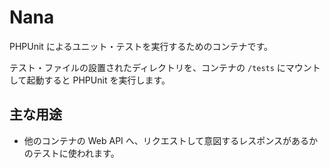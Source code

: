 # Nana

PHPUnit によるユニット・テストを実行するためのコンテナです。

テスト・ファイルの設置されたディレクトリを、コンテナの `/tests` にマウントして起動すると PHPUnit を実行します。

## 主な用途

- 他のコンテナの Web API へ、リクエストして意図するレスポンスがあるかのテストに使われます。
